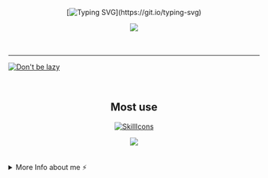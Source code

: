 <div align="center">

[![Typing SVG](https://readme-typing-svg.demolab.com?font=Nunito&weight=800&size=28&duration=3000&pause=1000&color=F791BF&center=true&width=460&lines=Hi!;Welcome+to+Cloudwhile+Profile!;Happy+Comes+From+Interests!)](https://git.io/typing-svg)



![](https://github-readme-stats.vercel.app/api?username=cloudwhile&theme=dracula)



<!--[![Top Langs](https://github-readme-stats.vercel.app/api/top-langs/?username=cloudwhile&layout=compact)](#)-->
</div>
<br/><hr/>
  
[![Don't be lazy](https://github-readme-activity-graph.vercel.app/graph?username=cloudwhile&theme=rogue&hide_border=true&custom_title=Working%20Times)](https://github.com/cloudwhile)

<!--[![Star History Chart](https://api.star-history.com/svg?repos=cloudwhile/tpcl&type=Timeline)](https://github.com/cloudwhile/tpcl)-->
<br/>
<div align="center">

## Most use
[![SkillIcons](https://skillicons.dev/icons?i=c,cpp,py,php,html,js,css,tailwind,vue,ts)](https://skillicons.dev) 

![](https://github-readme-stats.vercel.app/api/top-langs?username=cloudwhile&layout=compact&langs_count=8&theme=dracula)
</div>
<br/>
<details>
  <summary>More Info about me ⚡</summary>
  <br/>

<!--START_SECTION:waka-->
![Code Time](http://img.shields.io/badge/Code%20Time-154%20hrs%202%20mins-blue)

![Lines of code](https://img.shields.io/badge/From%20Hello%20World%20I%27ve%20Written-34.8%20thousand%20lines%20of%20code-blue)

**I'm a Night 🦉** 

```text
🌞 Morning                23 commits          ██░░░░░░░░░░░░░░░░░░░░░░░   09.27 % 
🌆 Daytime                61 commits          ██████░░░░░░░░░░░░░░░░░░░   24.60 % 
🌃 Evening                163 commits         ████████████████░░░░░░░░░   65.73 % 
🌙 Night                  1 commits           ░░░░░░░░░░░░░░░░░░░░░░░░░   00.40 % 
```
📅 **I'm Most Productive on Friday** 

```text
Monday                   17 commits          ██░░░░░░░░░░░░░░░░░░░░░░░   06.85 % 
Tuesday                  18 commits          ██░░░░░░░░░░░░░░░░░░░░░░░   07.26 % 
Wednesday                48 commits          █████░░░░░░░░░░░░░░░░░░░░   19.35 % 
Thursday                 24 commits          ██░░░░░░░░░░░░░░░░░░░░░░░   09.68 % 
Friday                   63 commits          ██████░░░░░░░░░░░░░░░░░░░   25.40 % 
Saturday                 57 commits          ██████░░░░░░░░░░░░░░░░░░░   22.98 % 
Sunday                   21 commits          ██░░░░░░░░░░░░░░░░░░░░░░░   08.47 % 
```


📊 **This Week I Spent My Time On** 

```text
🕑︎ Time Zone: Asia/Shanghai

💬 Programming Languages: 
C                        1 hr 53 mins        ████████████████████████░   95.58 % 
C++                      2 mins              █░░░░░░░░░░░░░░░░░░░░░░░░   02.14 % 
Microsoft Visual Studio S1 min               ░░░░░░░░░░░░░░░░░░░░░░░░░   01.01 % 
XML                      0 secs              ░░░░░░░░░░░░░░░░░░░░░░░░░   00.84 % 
Text                     0 secs              ░░░░░░░░░░░░░░░░░░░░░░░░░   00.27 % 

🔥 Editors: 
Visual Studio            1 hr                █████████████░░░░░░░░░░░░   50.35 % 
VS Code                  59 mins             ████████████░░░░░░░░░░░░░   49.65 % 
```

**I Mostly Code in Python** 

```text
Python                   2 repos             ██████░░░░░░░░░░░░░░░░░░░   25.00 % 
C++                      2 repos             ██████░░░░░░░░░░░░░░░░░░░   25.00 % 
Java                     1 repo              ███░░░░░░░░░░░░░░░░░░░░░░   12.50 % 
JavaScript               1 repo              ███░░░░░░░░░░░░░░░░░░░░░░   12.50 % 
Vue                      1 repo              ███░░░░░░░░░░░░░░░░░░░░░░   12.50 % 
```



**Timeline**

![Lines of Code chart](https://raw.githubusercontent.com/Cloudwhile/Cloudwhile/main/assets/bar_graph.png)


<!--END_SECTION:waka-->
</details>
